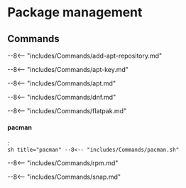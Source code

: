 # Package management

## Commands

--8<-- "includes/Commands/add-apt-repository.md"

--8<-- "includes/Commands/apt-key.md"

--8<-- "includes/Commands/apt.md"

--8<-- "includes/Commands/dnf.md"

--8<-- "includes/Commands/flatpak.md"

#### pacman
:   
    ```sh title="pacman"
    --8<-- "includes/Commands/pacman.sh"
    ```

--8<-- "includes/Commands/rpm.md"

--8<-- "includes/Commands/snap.md"